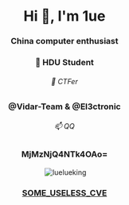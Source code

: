 <h1 align="center">Hi 👋, I'm 1ue</h1>
<h3 align="center">China computer enthusiast </h3>

<h3 align="center">🔭 HDU Student</h3>
<h6 align="center">🌱 CTFer</h6>
<h3 align="center">@Vidar-Team & @El3ctronic</h3>

<h6 align="center">📫 QQ</h6>
<h3 align="center">MjMzNjQ4NTk4OAo=</h3>

  

<p align="left">

<p align="center">&nbsp;<img align="center" src="https://github-readme-stats.vercel.app/api?username=luelueking&show_icons=true&locale=en" alt="luelueking" /></p>


<h3 align="center"><a href= "https://github.com/luelueking/luelueking/blob/main/SECURITY.md">SOME_USELESS_CVE</a></h3>
